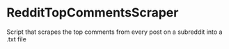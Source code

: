 # RedditTopCommentsScraper
Script that scrapes the top comments from every post on a subreddit into a .txt file
